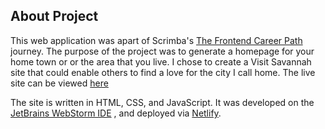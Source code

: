 ## About Project

This web application was apart of Scrimba's [The Frontend Career Path](https://scrimba.com/learn/frontend) journey. 
The purpose of the project was to generate a homepage for your home town or or the area that you live. I chose to create a Visit Savannah site that could enable others to find a love for the city I call home. 
The live site can be viewed [here](https://savannah-hometown-homepage.netlify.app/)

The site is written in HTML, CSS, and JavaScript. It was developed on the [JetBrains WebStorm IDE](https://www.jetbrains.com/webstorm/) , and deployed via [Netlify](https://www.netlify.com/). 
